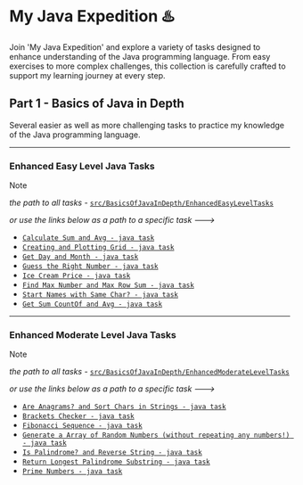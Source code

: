 # My Java Expedition :hotsprings:
Join 'My Java Expedition' and explore a variety of tasks designed to enhance understanding of the Java programming language. 
From easy exercises to more complex challenges, this collection is carefully crafted to support my learning journey at every step.

## Part 1 - Basics of Java in Depth
Several easier as well as more challenging tasks to practice my knowledge of the Java programming language.

---
### Enhanced Easy Level Java Tasks
> [!NOTE]
> _the path to all tasks -_ [`src/BasicsOfJavaInDepth/EnhancedEasyLevelTasks`](https://github.com/PavolMilcik/my-java-expedition-pt1-basics-in-depth/tree/main/src/BasicsOfJavaInDepth/EnhancedEasyLevelTasks)
> 
>  _or use the links below as a path to a specific task --->_
* [`Calculate Sum and Avg - java task`](src/BasicsOfJavaInDepth/EnhancedEasyLevelTasks/CalculateSumAndAvg.java)
* [`Creating and Plotting Grid - java task`](src/BasicsOfJavaInDepth/EnhancedEasyLevelTasks/CreatingAndPlottingGrid.java)
* [`Get Day and Month - java task`](src/BasicsOfJavaInDepth/EnhancedEasyLevelTasks/GetDayAndMonth.java)
* [`Guess the Right Number - java task`](src/BasicsOfJavaInDepth/EnhancedEasyLevelTasks/GuessTheRightNumber.java)
* [`Ice Cream Price - java task`](src/BasicsOfJavaInDepth/EnhancedEasyLevelTasks/IceCreamPrice.java)
* [`Find Max Number and Max Row Sum - java task`](src/BasicsOfJavaInDepth/EnhancedEasyLevelTasks/MaxNumberAndMaxRowSum.java)
* [`Start Names with Same Char? - java task`](src/BasicsOfJavaInDepth/EnhancedEasyLevelTasks/StartNamesWithSameChar.java)
* [`Get Sum CountOf and Avg - java task`](src/BasicsOfJavaInDepth/EnhancedEasyLevelTasks/SumCountOfAndAvg.java)
  
---
### Enhanced Moderate Level Java Tasks
> [!NOTE]
> _the path to all tasks -_ [`src/BasicsOfJavaInDepth/EnhancedModerateLevelTasks`](https://github.com/PavolMilcik/my-java-expedition-pt1-basics-in-depth/tree/main/src/BasicsOfJavaInDepth/EnhancedModerateLevelTasks)
> 
>  _or use the links below as a path to a specific task --->_
* [`Are Anagrams? and Sort Chars in Strings - java task`](src/BasicsOfJavaInDepth/EnhancedModerateLevelTasks/AreAnagramsAndSortChars.java)
* [`Brackets Checker - java task`](src/BasicsOfJavaInDepth/EnhancedModerateLevelTasks/BracketsChecker.java)
* [`Fibonacci Sequence - java task`](src/BasicsOfJavaInDepth/EnhancedModerateLevelTasks/FibonacciSequence.java)
* [`Generate a Array of Random Numbers (without repeating any numbers!) - java task`](src/BasicsOfJavaInDepth/EnhancedModerateLevelTasks/GenerateArrayOfRandomNumbers.java)
* [`Is Palindrome? and Reverse String - java task`](src/BasicsOfJavaInDepth/EnhancedModerateLevelTasks/IsPalindromeAndReverseString.java)
* [`Return Longest Palindrome Substring - java task`](src/BasicsOfJavaInDepth/EnhancedModerateLevelTasks/LongestPalindromeSubstring.java)
* [`Prime Numbers - java task`](src/BasicsOfJavaInDepth/EnhancedModerateLevelTasks/PrimeNumbers.java)

